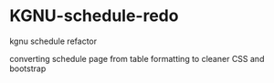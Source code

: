 KGNU-schedule-redo
==================

kgnu schedule refactor

converting schedule page from table formatting to cleaner CSS and bootstrap
